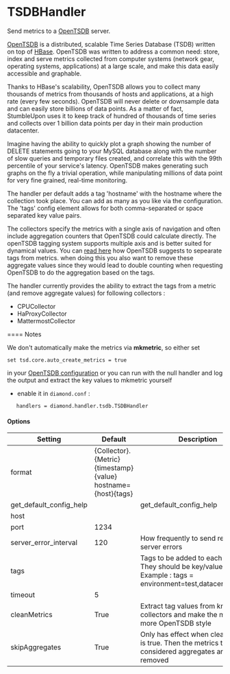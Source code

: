 <!--This file was generated from the python source
Please edit the source to make changes
-->
TSDBHandler
====

Send metrics to a [OpenTSDB](http://opentsdb.net/) server.

[OpenTSDB](http://opentsdb.net/) is a distributed, scalable Time Series
Database (TSDB) written on top of [HBase](http://hbase.org/). OpenTSDB was
written to address a common need: store, index and serve metrics collected from
computer systems (network gear, operating systems, applications) at a large
scale, and make this data easily accessible and graphable.

Thanks to HBase's scalability, OpenTSDB allows you to collect many thousands of
metrics from thousands of hosts and applications, at a high rate (every few
seconds). OpenTSDB will never delete or downsample data and can easily store
billions of data points. As a matter of fact, StumbleUpon uses it to keep track
of hundred of thousands of time series and collects over 1 billion data points
per day in their main production datacenter.

Imagine having the ability to quickly plot a graph showing the number of DELETE
statements going to your MySQL database along with the number of slow queries
and temporary files created, and correlate this with the 99th percentile of
your service's latency. OpenTSDB makes generating such graphs on the fly a
trivial operation, while manipulating millions of data point for very fine
grained, real-time monitoring.

The handler per default adds a tag 'hostname' with the hostname where the
collection took place. You can add as many as you like via the configuration.
The 'tags' config element allows for both comma-separated or space separated
key value pairs.

The collectors specify the metrics with a single axis of navigation and often
include aggregation counters that OpenTSDB could calculate directly. The openTSDB
tagging system supports multiple axis and is better suited for dynamical values.
You can [read here](http://opentsdb.net/docs/build/html/user_guide/query/timeseries.html)
how OpenTSDB suggests to sepearate tags from metrics. when doing this you also
want to remove these aggregate values since they would lead to double counting
when requesting OpenTSDB to do the aggregation based on the tags.

The handler currently provides the ability to extract the tags from a metric
(and remove aggregate values) for following collectors :
* CPUCollector
* HaProxyCollector
* MattermostCollector


==== Notes

We don't automatically make the metrics via **mkmetric**, so either set
```
set tsd.core.auto_create_metrics = true
```
in your [OpenTSDB configuration](http://opentsdb.net/docs/build/html/user_guide/configuration.html)
or you can run with the null handler and log the output
and extract the key values to mkmetric yourself  

- enable it in `diamond.conf` :

`    handlers = diamond.handler.tsdb.TSDBHandler
`

#### Options

Setting | Default | Description | Type
--------|---------|-------------|-----
format | {Collector}.{Metric} {timestamp} {value} hostname={host}{tags} |  | str
get_default_config_help |  | get_default_config_help |
host |  |  | str
port | 1234 |  | int
server_error_interval | 120 | How frequently to send repeated server errors | int
tags |  | Tags to be added to each metric. They should be key/value pairs. Example : tags = environment=test,datacenter=north| str
timeout | 5 |  | int
cleanMetrics| True | Extract tag values from known collectors and make the metrics more OpenTSDB style | bool
skipAggregates| True | Only has effect when cleanMetrics is true. Then the metrics that are considered aggregates are removed | bool
